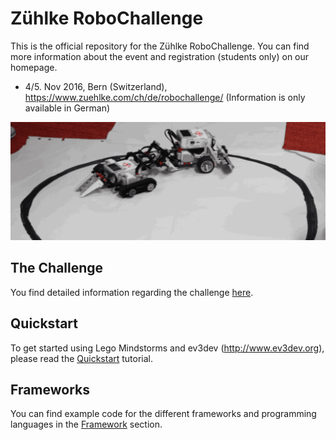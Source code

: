 
# Zühlke RoboChallenge
This is the official repository for the Zühlke RoboChallenge.
You can find more information about the event and registration (students only) on our homepage. 

- 4/5. Nov 2016, Bern (Switzerland), https://www.zuehlke.com/ch/de/robochallenge/ (Information is only available in German)

![header](robots.gif)

## The Challenge

You find detailed information regarding the challenge [here](challenges/sumo.md).

## Quickstart

To get started using Lego Mindstorms and ev3dev (http://www.ev3dev.org), please read the
[Quickstart](quickstart.md) tutorial.

## Frameworks
You can find example code for the different frameworks and programming languages 
in the [Framework](framework) section.


